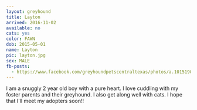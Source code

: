 ```yaml
---
layout: greyhound
title: Layton
arrived: 2016-11-02
available: no
cats: yes
color: FAWN
dob: 2015-05-01
name: Layton
pic: layton.jpg
sex: MALE
fb-posts:
  - https://www.facebook.com/greyhoundpetscentraltexas/photos/a.10151908214063572.1073741835.100961113571/10155379739973572/?type=3
---
```


I am a snuggly 2 year old boy with a pure heart. I love cuddling with my foster parents and their greyhound. I also get along well with cats. I hope that I'll meet my adopters soon!!

